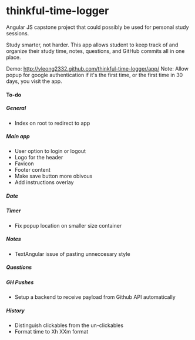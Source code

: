 # thinkful-time-logger
Angular JS capstone project that could possibly be  used for personal study sessions.

Study smarter, not harder. This app allows student to keep track of and organize their study time, notes, questions, and GitHub commits all in one place.

Demo: http://vleong2332.github.com/thinkful-time-logger/app/
Note: Allow popup for google authentication if it's the first time, or the first time in 30 days, you visit the app.

#### To-do

##### General

- Index on root to redirect to app

##### Main app

- User option to login or logout
- Logo for the header
- Favicon
- Footer content
- Make save button more obivous
- Add instructions overlay

##### Date

##### Timer

- Fix popup location on smaller size container

##### Notes

- TextAngular issue of pasting unneccesary style

##### Questions

##### GH Pushes

- Setup a backend to receive payload from Github API automatically

##### History

- Distinguish clickables from the un-clickables
- Format time to Xh XXm format